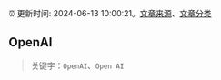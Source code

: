 :alarm_clock: 更新时间: 2024-06-13 10:00:21。[文章来源](/README.md)、[文章分类](/TAGS.md)

## OpenAI


> 关键字：`OpenAI`、`Open AI`



